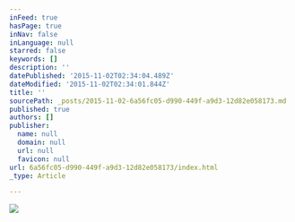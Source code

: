 ```yaml
---
inFeed: true
hasPage: true
inNav: false
inLanguage: null
starred: false
keywords: []
description: ''
datePublished: '2015-11-02T02:34:04.489Z'
dateModified: '2015-11-02T02:34:01.844Z'
title: ''
sourcePath: _posts/2015-11-02-6a56fc05-d990-449f-a9d3-12d82e058173.md
published: true
authors: []
publisher:
  name: null
  domain: null
  url: null
  favicon: null
url: 6a56fc05-d990-449f-a9d3-12d82e058173/index.html
_type: Article

---
```

![](https://the-grid-user-content.s3-us-west-2.amazonaws.com/02f2106c-d4bc-4aa3-8965-552fe4235482.jpg)